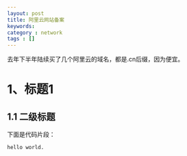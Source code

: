 ```yaml
---
layout: post
title: 阿里云网站备案
keywords: 
category : network
tags : []
---
```

去年下半年陆续买了几个阿里云的域名，都是.cn后缀，因为便宜。

# 1、标题1
## 1.1 二级标题
下面是代码片段：
```
hello world.
```
